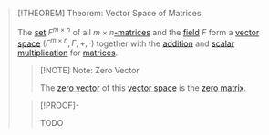 >[!THEOREM] Theorem: Vector Space of Matrices
>
>The [set](../../../Set%20Theory/Sets.md) $F^{m\times n}$ of all $m \times n$[-matrices](Matrix.md) and the [field](../../Fields/index.md) $F$ form a [vector space](../Vector%20Spaces/Vector%20Space.md) $(F^{m\times n}, F, +, \cdot)$ together with the [addition](Matrix%20Operations/Matrix%20Addition.md) and [scalar multiplication](Matrix%20Operations/Scalar%20Multiplication.md) for [matrices](Matrix.md).
>
>>[!NOTE] Note: Zero Vector
>>
>>The [zero vector](../Vector%20Spaces/Vector%20Space.md) of this [vector space](../Vector%20Spaces/Vector%20Space.md) is the [zero matrix](Zero%20Matrix.md).
>>
>
>>[!PROOF]-
>>
>>TODO
>>
>